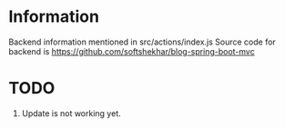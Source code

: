 # Information
Backend information mentioned in src/actions/index.js
Source code for backend is https://github.com/softshekhar/blog-spring-boot-mvc

# TODO
1. Update is not working yet.
